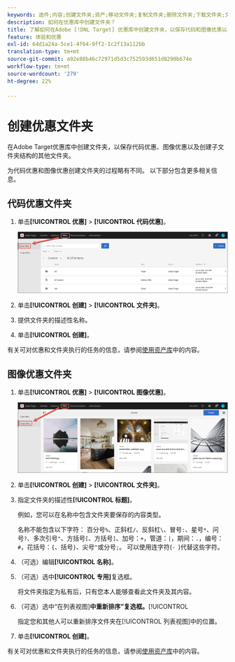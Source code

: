 ```yaml
---
keywords: 选件;内容;创建文件夹;资产;移动文件夹;复制文件夹;删除文件夹;下载文件夹;文件夹
description: 如何在优惠库中创建文件夹？
title: 了解如何在Adobe [!DNL Target] 优惠库中创建文件夹，以保存代码和图像优惠以及其他文件夹。
feature: 体验和优惠
exl-id: 64d1a24a-5ce1-4f64-9ff2-1c2f13a112bb
translation-type: tm+mt
source-git-commit: a92e88b46c72971d5d3c752593d651d8290b674e
workflow-type: tm+mt
source-wordcount: '279'
ht-degree: 22%

---
```


# 创建优惠文件夹

在Adobe Target优惠库中创建文件夹，以保存代码优惠、图像优惠以及创建子文件夹结构的其他文件夹。

为代码优惠和图像优惠创建文件夹的过程略有不同。 以下部分包含更多相关信息。

## 代码优惠文件夹

1. 单击&#x200B;**[!UICONTROL 优惠]** > **[!UICONTROL 代码优惠]**。

   ![代码优惠选项卡](/help/c-experiences/c-manage-content/assets/code-offers-tab.png)

1. 单击&#x200B;**[!UICONTROL 创建]** > **[!UICONTROL 文件夹]**。

1. 提供文件夹的描述性名称。

1. 单击&#x200B;**[!UICONTROL 创建]**。

有关可对优惠和文件夹执行的任务的信息，请参阅[使用资产库](/help/c-experiences/c-manage-content/assets-working.md)中的内容。

## 图像优惠文件夹

1. 单击&#x200B;**[!UICONTROL 优惠]** > **[!UICONTROL 图像优惠]**。

   ![图像优惠选项卡](/help/c-experiences/c-manage-content/assets/image-offers-tab.png)

1. 单击&#x200B;**[!UICONTROL 创建]** > **[!UICONTROL 文件夹]**。
1. 指定文件夹的描述性&#x200B;**[!UICONTROL 标题]**。

   例如，您可以在名称中包含文件夹要保存的内容类型。

   名称不能包含以下字符： 百分号`%`、正斜杠`/`、反斜杠`\`、冒号`:`、星号`*`、问号`?`、多次引号`"`、方括号`[`、方括号`]`、加号：`+`，管道：`|`，期间：`.`，编号：`#`，花括号：`{`、括号`}`、尖号`^`或分号`;`。 可以使用连字符(`- `)代替这些字符。

1. （可选）编辑&#x200B;**[!UICONTROL 名称]**。
1. （可选）选中&#x200B;**[!UICONTROL 专用]**&#x200B;复选框。

   将文件夹指定为私有后，只有您本人能够查看此文件夹及其内容。

1. （可选）选中“在列表视图&#x200B;]**中重新排序”复选框。**[!UICONTROL 

   指定您和其他人可以重新排序文件夹在[!UICONTROL 列表视图]中的位置。

1. 单击&#x200B;**[!UICONTROL 创建]**。

有关可对优惠和文件夹执行的任务的信息，请参阅[使用资产库](/help/c-experiences/c-manage-content/assets-working.md)中的内容。
